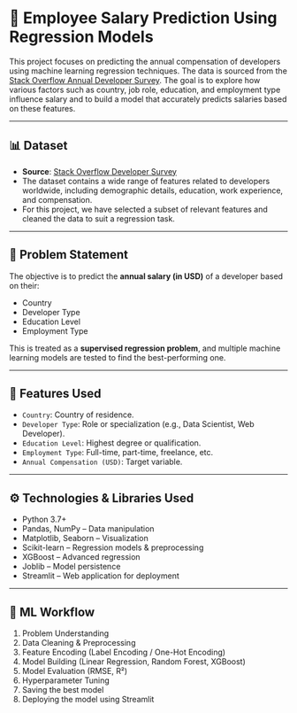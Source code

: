 # 💼 Employee Salary Prediction Using Regression Models

This project focuses on predicting the annual compensation of developers using machine learning regression techniques. The data is sourced from the [Stack Overflow Annual Developer Survey](https://insights.stackoverflow.com/survey). The goal is to explore how various factors such as country, job role, education, and employment type influence salary and to build a model that accurately predicts salaries based on these features.

---

## 📊 Dataset

- **Source**: [Stack Overflow Developer Survey](https://insights.stackoverflow.com/survey)
- The dataset contains a wide range of features related to developers worldwide, including demographic details, education, work experience, and compensation.
- For this project, we have selected a subset of relevant features and cleaned the data to suit a regression task.

---

## 🎯 Problem Statement

The objective is to predict the **annual salary (in USD)** of a developer based on their:
- Country
- Developer Type
- Education Level
- Employment Type

This is treated as a **supervised regression problem**, and multiple machine learning models are tested to find the best-performing one.

---

## 🔧 Features Used

- `Country`: Country of residence.
- `Developer Type`: Role or specialization (e.g., Data Scientist, Web Developer).
- `Education Level`: Highest degree or qualification.
- `Employment Type`: Full-time, part-time, freelance, etc.
- `Annual Compensation (USD)`: Target variable.

---

## ⚙️ Technologies & Libraries Used

- Python 3.7+
- Pandas, NumPy – Data manipulation
- Matplotlib, Seaborn – Visualization
- Scikit-learn – Regression models & preprocessing
- XGBoost – Advanced regression
- Joblib – Model persistence
- Streamlit – Web application for deployment

---

## 🧠 ML Workflow

1. Problem Understanding
2. Data Cleaning & Preprocessing
3. Feature Encoding (Label Encoding / One-Hot Encoding)
4. Model Building (Linear Regression, Random Forest, XGBoost)
5. Model Evaluation (RMSE, R²)
6. Hyperparameter Tuning
7. Saving the best model
8. Deploying the model using Streamlit


